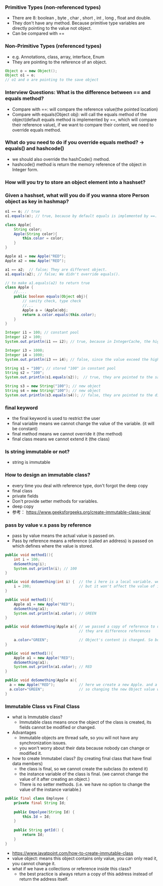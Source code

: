 ### Primitive Types (non-referenced types)
- There are 8: boolean , byte , char , short , int , long , float and double.
- They don't have any method. Because primitive type variables are directly pointing to the value not object.
- Can be compared with == 

### Non-Primitive Types (referenced types)
- e.g. Annotations, class, array, interface, Enum
- They are pointing to the reference of an object.
```java
Object o = new Object();
Object o1 = o;
// o1 and o are pointing to the save object
```

### Interview Questions: What is the difference between == and equals method?
- Compare with ==: will compare the reference value(the pointed location)
- Compare with equals(Object obj): will call the equals method of the object(default equals method is implemented by ==, which will compare their reference value), 
if we want to compare their content, we need to override equals method.
### What do you need to do if you override equals method? -> equals() and hashcode()
- we should also override the hashCode() method.
- hashcode() method is return the memory reference of the object in Integer form.
### How will you try to store an object element into a hashset?
### Given a hashset, what will you do if you wanna store Person object as key in hashmap?

```java
o1 == o; // true
o1.equals(o); // true, because by default equals is implemented by ==. Check the Object class.

class Apple{
    String color;
    Apple(String color){
        this.color = color;
    }
}

Apple a1 = new Apple("RED");
Apple a2 = new Apple("RED");

a1 == a2;  // false; They are different object.
a1.equals(a2); // false; We didn't override equals().

// to make a1.equals(a2) to return true
class Apple {
    //....
    public boolean equals(Object obj){
        // sanity check, type check
        //...
        Apple a = (Apple)obj;
        return a.color.equals(this.color);
    }
}
```
```java
Integer i1 = 100; // constant pool
Integer i2 = 100;
System.out.println(i1 == i2); // true, because in IntegerCache, the high value is 127, the low value is -128. Integer valueOf(int i) {} 

Integer i3 = 1000;
Integer i4 = 1000;
System.out.println(i3 == i4); // false, since the value exceed the high value in IntergerCache

String s1 = "100"; // stored "100" in constant pool
String s2 = "100"; 
System.out.println(s1.equals(s2));  // true, they are pointed to the same "100" in constant pool

String s3 = new String("100"); // new object
String s4 = new String("100"); // new object
System.out.println(s3.equals(s4)); // false, they are pointed to the different memory reference of the object.
```

### final keyword
- the final keyword is used to restrict the user
- final variable means we cannot change the value of the variable. (it will be constant)
- final method means we cannot override it (the method)
- final class means we cannot extend it (the class)

### Is string immutable or not?
- string is immutable

### How to design an immutable class?
- every time you deal with reference type, don't forgot the deep copy
- final class
- private fields
- Don't provide setter methods for variables.
- deep copy
- 参考： https://www.geeksforgeeks.org/create-immutable-class-java/

### pass by value v.s pass by reference
- pass by value means the actual value is passed on. 
- Pass by reference means a reference (called an address) is passed on which defines where the value is stored.
```java
public void method1(){
    int i = 100;
    doSomething(i);
    System.out.println(i); // 100
}

public void doSomething(int i) {  // the i here is a local variable. we passed the value of i to doSomething()method, the value is changed to 200.
    i = 200;                      // but it won't affect the value of i in method1() because it is a local variable. 
}
```
```java
public void method1(){
    Apple a1 = new Apple("RED");
    doSomething(a1);
    System.out.println(a1.color); // GREEN 
}

public void doSomething(Apple a){ // we passed a copy of reference to doSomething() method. a and a1 pointing to the same object, but 
                                  // they are difference references

    a.color="GREEN";              // Object's content is changed. So both a and a1 changed.
}
```
```java
public void method1(){
    Apple a1 = new Apple("RED");
    doSomething(a1);
    System.out.println(a1.color); // RED  
}

public void doSomething(Apple a){ 
  a = new Apple("RED");           // here we create a new Apple. and a is its reference now.
  a.color="GREEN";                // so changing the new Object value won't do anything to a1.
}
```

### Immutable Class vs Final Class
- what is Immutable class?
    - Immutable class means once the object of the class is created, its fields cannot be modified or changed.
- Advantages
    - Immutable objects are thread safe, so you will not have any synchronization issues.
    - you won't worry about their data because nobody can change or modified it.
- how to create Immutabel class? (by creating final class that have final data members)
    - the class is final, so we cannot create the subclass (to extend it)
    - the instance variable of the class is final. (we cannot change the value of it after creating an object.)
    - There is no setter methods. (i.e. we have no option to change the value of the instance variable.)
```java
public final class Employee {
    private final String Id;
    
    public Empolyee(String Id) {
        this.Id = Id;
    }
    
    public String getId() {
        return Id;
    }
}
```
- https://www.javatpoint.com/how-to-create-immutable-class
- value object: means this object contains only value, you can only read it, you cannot change it.
- what if we have a collections or reference inside this class?
    - the best practice is always return a copy of this address instead of return the address itself.
